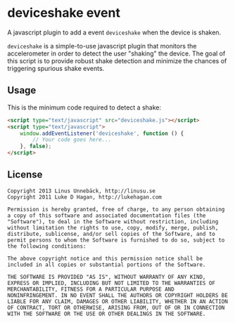 # deviceshake event

A javascript plugin to add a event `deviceshake` when the device is shaken.

`deviceshake` is a simple-to-use javascript plugin that monitors the accelerometer in order to detect the user "shaking" the device. The goal of this script is to provide robust shake detection and minimize the chances of triggering spurious shake events.

## Usage

This is the minimum code required to detect a shake:

```html
<script type="text/javascript" src="deviceshake.js"></script>
<script type="text/javascript">
    window.addEventListener('deviceshake', function () {
        // Your code goes here...
    }, false);
</script>
```

## License

```text
Copyright 2013 Linus Unnebäck, http://linusu.se
Copyright 2011 Luke D Hagan, http://lukehagan.com

Permission is hereby granted, free of charge, to any person obtaining
a copy of this software and associated documentation files (the
"Software"), to deal in the Software without restriction, including
without limitation the rights to use, copy, modify, merge, publish,
distribute, sublicense, and/or sell copies of the Software, and to
permit persons to whom the Software is furnished to do so, subject to
the following conditions:

The above copyright notice and this permission notice shall be
included in all copies or substantial portions of the Software.

THE SOFTWARE IS PROVIDED "AS IS", WITHOUT WARRANTY OF ANY KIND,
EXPRESS OR IMPLIED, INCLUDING BUT NOT LIMITED TO THE WARRANTIES OF
MERCHANTABILITY, FITNESS FOR A PARTICULAR PURPOSE AND
NONINFRINGEMENT. IN NO EVENT SHALL THE AUTHORS OR COPYRIGHT HOLDERS BE
LIABLE FOR ANY CLAIM, DAMAGES OR OTHER LIABILITY, WHETHER IN AN ACTION
OF CONTRACT, TORT OR OTHERWISE, ARISING FROM, OUT OF OR IN CONNECTION
WITH THE SOFTWARE OR THE USE OR OTHER DEALINGS IN THE SOFTWARE.
```
